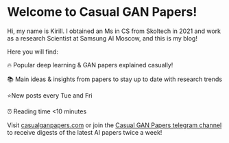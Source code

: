 # Welcome to Casual GAN Papers!
Hi, my name is Kirill. I obtained an Ms in CS from Skoltech in 2021 and work as a research Scientist at Samsung AI Moscow, and this is my blog!

Here you will find:

🔥 Popular deep learning & GAN papers explained casually!

📚 Main ideas & insights from papers to stay up to date with research trends

⭐️New posts every Tue and Fri

⏰ Reading time <10 minutes

Visit [casualganpapers.com](https://www.casualganpapers.com)
or join the [Casual GAN Papers telegram channel](https://t.me/joinchat/KeutnzlvetRkZGZi) 
to receive digests of the latest AI papers twice a week!

